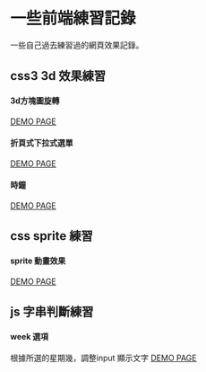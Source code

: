 # 一些前端練習記錄

一些自己過去練習過的網頁效果記錄。


## css3 3d 效果練習

#### 3d方塊圖旋轉
[DEMO PAGE](http://qazwsx9006.github.io/web_practice/css3_slider/demo.html)

#### 折頁式下拉式選單
[DEMO PAGE](http://qazwsx9006.github.io/web_practice/btn_1/demo.html)

#### 時鐘
[DEMO PAGE](http://qazwsx9006.github.io/web_practice/clock/demo.html)

## css sprite 練習

#### sprite 動畫效果
[DEMO PAGE](http://qazwsx9006.github.io/web_practice/css_sprite_1/demo.html)

## js 字串判斷練習

#### week 選項
根據所選的星期幾，調整input 顯示文字
[DEMO PAGE](http://qazwsx9006.github.io/web_practice/week/demo.html)